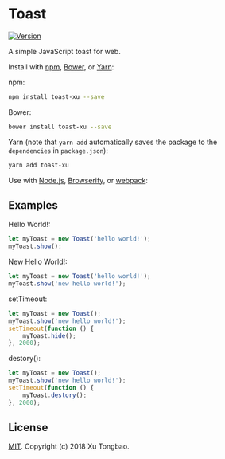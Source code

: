Toast
===========

[![Version](https://img.shields.io/npm/v/toast-xu.svg)](https://www.npmjs.com/package/toast-xu)

A simple JavaScript toast for web.

Install with [npm](https://www.npmjs.com/), [Bower](https://bower.io/), or [Yarn](https://yarnpkg.com/):

npm:
```sh
npm install toast-xu --save
```

Bower:
```sh
bower install toast-xu --save
```

Yarn (note that `yarn add` automatically saves the package to the `dependencies` in `package.json`):
```sh
yarn add toast-xu
```

Use with [Node.js](https://nodejs.org/en/), [Browserify](http://browserify.org/), or [webpack](https://webpack.github.io/):

## Examples

Hello World!:
```js
let myToast = new Toast('hello world!');
myToast.show();
```

New Hello World!:
```js
let myToast = new Toast('hello world!');
myToast.show('new hello world!');
```

setTimeout:
```js
let myToast = new Toast();
myToast.show('new hello world!');
setTimeout(function () {
	myToast.hide();
}, 2000);
```

destory():
```js
let myToast = new Toast();
myToast.show('new hello world!');
setTimeout(function () {
	myToast.destory();
}, 2000);
```

## License

[MIT](LICENSE). Copyright (c) 2018 Xu Tongbao.
